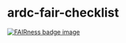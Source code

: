 # ardc-fair-checklist

[![FAIRness badge image](https://ardc-fair-checklist.github.io/ardc-fair-checklist/badge.svg)](https://ardc-fair-checklist.github.io/ardc-fair-checklist?state=000000000000000000&version=0.1)
